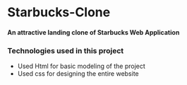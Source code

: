 # Starbucks-Clone
<h4>An attractive landing clone of Starbucks Web Application</h4>
<h3>Technologies used in this project</h3>
<ul>
  <li>Used Html for basic modeling of the project</li>
   <li>Used css for designing the entire website</li>
</ul>
